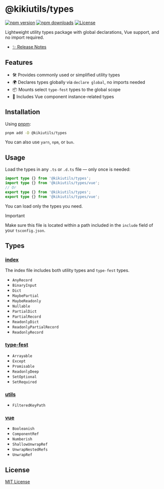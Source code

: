# @kikiutils/types

[![npm version][npm-version-src]][npm-version-href]
[![npm downloads][npm-downloads-src]][npm-downloads-href]
[![License][license-src]][license-href]

Lightweight utility types package with global declarations, Vue support, and no import required.

- [✨ Release Notes](./CHANGELOG.md)

## Features

- 🛠 Provides commonly used or simplified utility types
- 🌍 Declares types globally via `declare global`, no imports needed
- 📦 Mounts select `type-fest` types to the global scope
- 🧩 Includes Vue component instance-related types

## Installation

Using [pnpm](https://pnpm.io):

```bash
pnpm add -D @kikiutils/types
```

You can also use `yarn`, `npm`, or `bun`.

## Usage

Load the types in any `.ts` or `.d.ts` file — only once is needed:

```typescript
import type {} from '@kikiutils/types';
import type {} from '@kikiutils/types/vue';
// Or
export type {} from '@kikiutils/types';
export type {} from '@kikiutils/types/vue';
```

You can load only the types you need.

> [!IMPORTANT]
> Make sure this file is located within a path included in the `include` field of your `tsconfig.json`.

## Types

### [index](./src/index.ts)

The index file includes both utility types and `type-fest` types.

- `AnyRecord`
- `BinaryInput`
- `Dict`
- `MaybePartial`
- `MaybeReadonly`
- `Nullable`
- `PartialDict`
- `PartialRecord`
- `ReadonlyDict`
- `ReadonlyPartialRecord`
- `ReadonlyRecord`

### [type-fest](./src/type-fest.ts)

- `Arrayable`
- `Except`
- `Promisable`
- `ReadonlyDeep`
- `SetOptional`
- `SetRequired`

### [utils](./src/utils)

- `FilteredKeyPath`

### [vue](./src/vue.ts)

- `Booleanish`
- `ComponentRef`
- `Numberish`
- `ShallowUnwrapRef`
- `UnwrapNestedRefs`
- `UnwrapRef`

## License

[MIT License](./LICENSE)

<!-- Badges -->
[npm-version-href]: https://npmjs.com/package/@kikiutils/types
[npm-version-src]: https://img.shields.io/npm/v/@kikiutils/types/latest.svg?colorA=18181b&colorB=28cf8d&style=flat

[npm-downloads-href]: https://npmjs.com/package/@kikiutils/types
[npm-downloads-src]: https://img.shields.io/npm/dm/@kikiutils/types.svg?colorA=18181b&colorB=28cf8d&style=flat

[license-href]: https://github.com/kikiutils/node-types/blob/main/LICENSE
[license-src]: https://img.shields.io/github/license/kikiutils/node-types?colorA=18181b&colorB=28cf8d&style=flat
